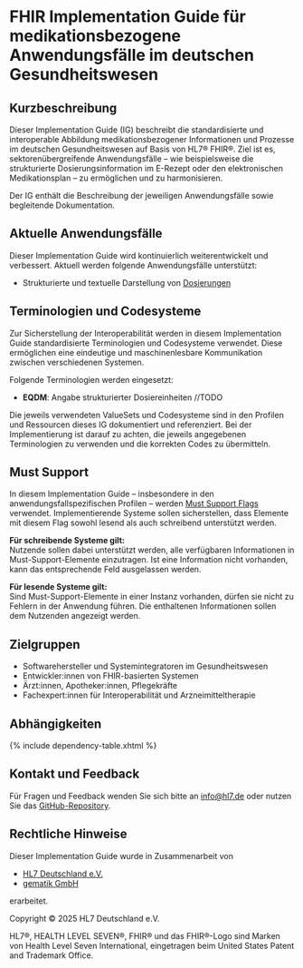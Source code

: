 # FHIR Implementation Guide für medikationsbezogene Anwendungsfälle im deutschen Gesundheitswesen

## Kurzbeschreibung

Dieser Implementation Guide (IG) beschreibt die standardisierte und interoperable Abbildung medikationsbezogener Informationen und Prozesse im deutschen Gesundheitswesen auf Basis von HL7® FHIR®. Ziel ist es, sektorenübergreifende Anwendungsfälle – wie beispielsweise die strukturierte Dosierungsinformation im E-Rezept oder den elektronischen Medikationsplan – zu ermöglichen und zu harmonisieren.

Der IG enthält die Beschreibung der jeweiligen Anwendungsfälle sowie begleitende Dokumentation.

## Aktuelle Anwendungsfälle

Dieser Implementation Guide wird kontinuierlich weiterentwickelt und verbessert. Aktuell werden folgende Anwendungsfälle unterstützt:

- Strukturierte und textuelle Darstellung von [Dosierungen](./dosage-index.html)

## Terminologien und Codesysteme

Zur Sicherstellung der Interoperabilität werden in diesem Implementation Guide standardisierte Terminologien und Codesysteme verwendet. Diese ermöglichen eine eindeutige und maschinenlesbare Kommunikation zwischen verschiedenen Systemen.

Folgende Terminologien werden eingesetzt:

- **EQDM**: Angabe strukturierter Dosiereinheiten
//TODO

Die jeweils verwendeten ValueSets und Codesysteme sind in den Profilen und Ressourcen dieses IG dokumentiert und referenziert. Bei der Implementierung ist darauf zu achten, die jeweils angegebenen Terminologien zu verwenden und die korrekten Codes zu übermitteln.

## Must Support

In diesem Implementation Guide – insbesondere in den anwendungsfallspezifischen Profilen – werden [Must Support Flags](https://www.hl7.org/fhir/profiling.html#mustsupport) verwendet. Implementierende Systeme sollen sicherstellen, dass Elemente mit diesem Flag sowohl lesend als auch schreibend unterstützt werden.

**Für schreibende Systeme gilt:**  
Nutzende sollen dabei unterstützt werden, alle verfügbaren Informationen in Must-Support-Elemente einzutragen. Ist eine Information nicht vorhanden, kann das entsprechende Feld ausgelassen werden.

**Für lesende Systeme gilt:**  
Sind Must-Support-Elemente in einer Instanz vorhanden, dürfen sie nicht zu Fehlern in der Anwendung führen. Die enthaltenen Informationen sollen dem Nutzenden angezeigt werden.

## Zielgruppen

- Softwarehersteller und Systemintegratoren im Gesundheitswesen
- Entwickler:innen von FHIR-basierten Systemen
- Ärzt:innen, Apotheker:innen, Pflegekräfte
- Fachexpert:innen für Interoperabilität und Arzneimitteltherapie

## Abhängigkeiten

{% include dependency-table.xhtml %}

## Kontakt und Feedback

Für Fragen und Feedback wenden Sie sich bitte an [info@hl7.de](mailto:info@hl7.de) oder nutzen Sie das [GitHub-Repository](https://github.com/hl7germany/medication-ig-de-r4/issues).

## Rechtliche Hinweise

Dieser Implementation Guide wurde in Zusammenarbeit von  
- [HL7 Deutschland e.V.](https://hl7.de/)  
- [gematik GmbH](https://www.gematik.de/)  

erarbeitet.

Copyright © 2025 HL7 Deutschland e.V.

HL7®, HEALTH LEVEL SEVEN®, FHIR® und das FHIR®-Logo sind Marken von Health Level Seven International, eingetragen beim United States Patent and Trademark Office.
